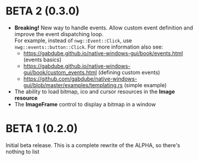 # BETA 2 (0.3.0)

* **Breaking!** New way to handle events. Allow custom event definition and improve the event dispatching loop.  
For example, instead of `nwg::Event::Click`, use `nwg::events::button::Click`. 
For more information also see: 
  * https://gabdube.github.io/native-windows-gui/book/events.html (events basics)
  * https://gabdube.github.io/native-windows-gui/book/custom_events.html (defining custom events)
  * https://github.com/gabdube/native-windows-gui/blob/master/examples/templating.rs (simple example)
* The ability to load bitmap, ico and cursor resources in the **Image resource**
* The **ImageFrame** control to display a bitmap in a window

# BETA 1 (0.2.0)

Initial beta release. This is a complete rewrite of the ALPHA, so there's nothing to list